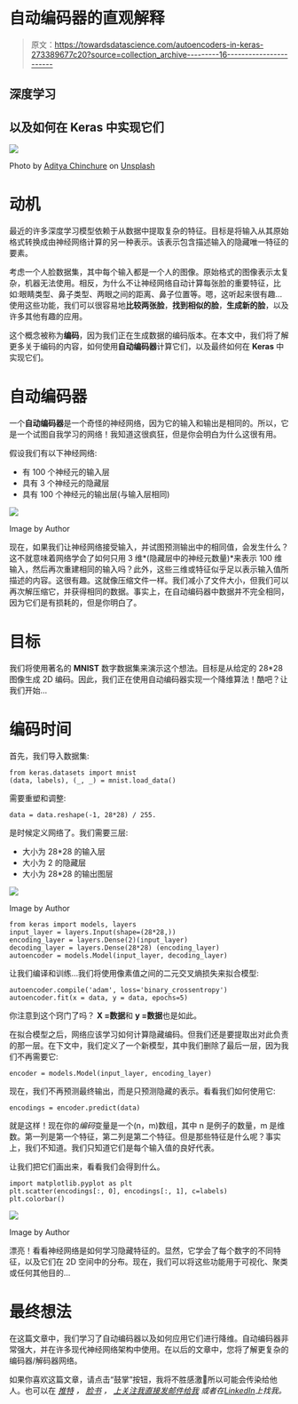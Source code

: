 # 自动编码器的直观解释

> 原文：<https://towardsdatascience.com/autoencoders-in-keras-273389677c20?source=collection_archive---------16----------------------->

## 深度学习

## 以及如何在 Keras 中实现它们

![](img/92d30acecc50c508befe262ed43d6964.png)

Photo by [Aditya Chinchure](https://unsplash.com/@adityachinchure?utm_source=medium&utm_medium=referral) on [Unsplash](https://unsplash.com?utm_source=medium&utm_medium=referral)

# **动机**

最近的许多深度学习模型依赖于从数据中提取复杂的特征。目标是将输入从其原始格式转换成由神经网络计算的另一种表示。该表示包含描述输入的隐藏唯一特征的要素。

考虑一个人脸数据集，其中每个输入都是一个人的图像。原始格式的图像表示太复杂，机器无法使用。相反，为什么不让神经网络自动计算每张脸的重要特征，比如:眼睛类型、鼻子类型、两眼之间的距离、鼻子位置等。嗯，这听起来很有趣…使用这些功能，我们可以很容易地**比较两张脸**，**找到相似的脸**，**生成新的脸**，以及许多其他有趣的应用。

这个概念被称为**编码**，因为我们正在生成数据的编码版本。在本文中，我们将了解更多关于编码的内容，如何使用**自动编码器**计算它们，以及最终如何在 **Keras** 中实现它们。

# **自动编码器**

一个**自动编码器**是一个奇怪的神经网络，因为它的输入和输出是相同的。所以，它是一个试图自我学习的网络！我知道这很疯狂，但是你会明白为什么这很有用。

假设我们有以下神经网络:

*   有 100 个神经元的输入层
*   具有 3 个神经元的隐藏层
*   具有 100 个神经元的输出层(与输入层相同)

![](img/3692a59936d8d354bdd5fb69ac12edc7.png)

Image by Author

现在，如果我们让神经网络接受输入，并试图预测输出中的相同值，会发生什么？这不就意味着网络学会了如何只用 3 维*(隐藏层中的神经元数量)*来表示 100 维输入，然后再次重建相同的输入吗？此外，这些三维或特征似乎足以表示输入值所描述的内容。这很有趣。这就像压缩文件一样。我们减小了文件大小，但我们可以再次解压缩它，并获得相同的数据。事实上，在自动编码器中数据并不完全相同，因为它们是有损耗的，但是你明白了。

# **目标**

我们将使用著名的 **MNIST** 数字数据集来演示这个想法。目标是从给定的 28*28 图像生成 2D 编码。因此，我们正在使用自动编码器实现一个降维算法！酷吧？让我们开始…

# **编码时间**

首先，我们导入数据集:

```
from keras.datasets import mnist
(data, labels), (_, _) = mnist.load_data()
```

需要重塑和调整:

```
data = data.reshape(-1, 28*28) / 255.
```

是时候定义网络了。我们需要三层:

*   大小为 28*28 的输入层
*   大小为 2 的隐藏层
*   大小为 28*28 的输出图层

![](img/008017e328878316d3d72c97b45e2e72.png)

Image by Author

```
from keras import models, layers
input_layer = layers.Input(shape=(28*28,))
encoding_layer = layers.Dense(2)(input_layer)
decoding_layer = layers.Dense(28*28) (encoding_layer)
autoencoder = models.Model(input_layer, decoding_layer)
```

让我们编译和训练…我们将使用像素值之间的二元交叉熵损失来拟合模型:

```
autoencoder.compile('adam', loss='binary_crossentropy')
autoencoder.fit(x = data, y = data, epochs=5)
```

你注意到这个窍门了吗？ **X =数据**和 **y =数据**也是如此。

在拟合模型之后，网络应该学习如何计算隐藏编码。但我们还是要提取出对此负责的那一层。在下文中，我们定义了一个新模型，其中我们删除了最后一层，因为我们不再需要它:

```
encoder = models.Model(input_layer, encoding_layer)
```

现在，我们不再预测最终输出，而是只预测隐藏的表示。看看我们如何使用它:

```
encodings = encoder.predict(data)
```

就是这样！现在你的*编码*变量是一个(n，m)数组，其中 n 是例子的数量，m 是维数。第一列是第一个特征，第二列是第二个特征。但是那些特征是什么呢？事实上，我们不知道。我们只知道它们是每个输入值的良好代表。

让我们把它们画出来，看看我们会得到什么。

```
import matplotlib.pyplot as plt
plt.scatter(encodings[:, 0], encodings[:, 1], c=labels)
plt.colorbar()
```

![](img/7f2487d2365d3b506ff3c0153977d41d.png)

Image by Author

漂亮！看看神经网络是如何学习隐藏特征的。显然，它学会了每个数字的不同特征，以及它们在 2D 空间中的分布。现在，我们可以将这些功能用于可视化、聚类或任何其他目的…

# **最终想法**

在这篇文章中，我们学习了自动编码器以及如何应用它们进行降维。自动编码器非常强大，并在许多现代神经网络架构中使用。在以后的文章中，您将了解更复杂的编码器/解码器网络。

如果你喜欢这篇文章，请点击“鼓掌”按钮，我将不胜感激👏所以可能会传染给他人。也可以在 [*推特*](https://twitter.com/alimasri1991) *，* [*脸书*](https://www.facebook.com/alimasri91) *，* [*上关注我直接发邮件给我*](mailto:alimasri1991@gmail.com) *或者在*[*LinkedIn*](https://www.linkedin.com/in/alimasri/)*上找我。*